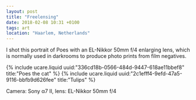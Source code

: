 ```yaml
---
layout: post
title: "Freelensing"
date: 2018-02-08 10:31 +0100
tags: art
location: "Haarlem, Netherlands"
---
```


I shot this portrait of Poes with an EL-Nikkor 50mm f/4 enlarging lens, which is normally used in darkrooms to produce photo prints from film negatives.

{% include ucare.liquid uuid:"336cd18b-0566-484d-9447-618ae11bbef8" title:"Poes the cat" %}
{% include ucare.liquid uuid:"2c1efff4-9efd-47a5-9116-bbfb9d626fee" title:"Tulips" %}

Camera: Sony α7 II, lens: EL-Nikkor 50mm f/4